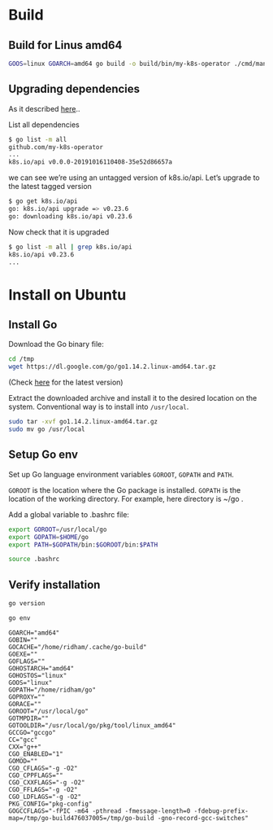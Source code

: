 
# Build

## Build for Linus amd64
```sh
GOOS=linux GOARCH=amd64 go build -o build/bin/my-k8s-operator ./cmd/manager
```
## Upgrading dependencies
As it described [here](https://go.dev/blog/using-go-modules#upgrading-dependencies)..

List all dependencies
```sh
$ go list -m all
github.com/my-k8s-operator
...
k8s.io/api v0.0.0-20191016110408-35e52d86657a
```
we can see we’re using an untagged version of k8s.io/api. Let’s upgrade to the latest tagged version


```sh
$ go get k8s.io/api
go: k8s.io/api upgrade => v0.23.6
go: downloading k8s.io/api v0.23.6
```

Now check that it is upgraded
```sh
$ go list -m all | grep k8s.io/api
k8s.io/api v0.23.6
...
```

# Install on Ubuntu
## Install Go
Download the Go binary file:
```sh
cd /tmp
wget https://dl.google.com/go/go1.14.2.linux-amd64.tar.gz
```

(Check [here](https://golang.org/dl/) for the latest version)  

Extract the downloaded archive and install it to the desired location on the system. Conventional way is to install into `/usr/local`.
```sh
sudo tar -xvf go1.14.2.linux-amd64.tar.gz
sudo mv go /usr/local
```
## Setup Go env
Set up Go language environment variables `GOROOT`, `GOPATH` and `PATH`.

`GOROOT` is the location where the Go package is installed.
`GOPATH` is the location of the working directory. For example, here directory is ~/go .

Add a global variable to .bashrc file:
```sh
export GOROOT=/usr/local/go
export GOPATH=$HOME/go
export PATH=$GOPATH/bin:$GOROOT/bin:$PATH
```
```sh
source .bashrc
```

## Verify installation

```sh
go version
```
```sh
go env
```

```
GOARCH="amd64"
GOBIN=""
GOCACHE="/home/ridham/.cache/go-build"
GOEXE=""
GOFLAGS=""
GOHOSTARCH="amd64"
GOHOSTOS="linux"
GOOS="linux"
GOPATH="/home/ridham/go"
GOPROXY=""
GORACE=""
GOROOT="/usr/local/go"
GOTMPDIR=""
GOTOOLDIR="/usr/local/go/pkg/tool/linux_amd64"
GCCGO="gccgo"
CC="gcc"
CXX="g++"
CGO_ENABLED="1"
GOMOD=""
CGO_CFLAGS="-g -O2"
CGO_CPPFLAGS=""
CGO_CXXFLAGS="-g -O2"
CGO_FFLAGS="-g -O2"
CGO_LDFLAGS="-g -O2"
PKG_CONFIG="pkg-config"
GOGCCFLAGS="-fPIC -m64 -pthread -fmessage-length=0 -fdebug-prefix-map=/tmp/go-build476037005=/tmp/go-build -gno-record-gcc-switches"
```
